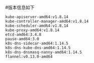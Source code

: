 #版本信息如下

	kube-apiserver-amd64:v1.8.14
	kube-controller-manager-amd64:v1.8.14
	kube-scheduler-amd64:v1.8.14
	kube-proxy-amd64:v1.8.14
	etcd-amd64:3.4.8
	pause-amd64:3.0
	k8s-dns-sidecar-amd64:1.14.5
	k8s-dns-kube-dns-amd64:1.14.5
	k8s-dns-dnsmasq-nanny-amd64:1.14.5
	flannel:v0.13.0-amd64
